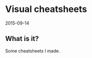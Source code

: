 Visual cheatsheets
======================
2015-09-14


What is it?
---------------

Some cheatsheets I made.

